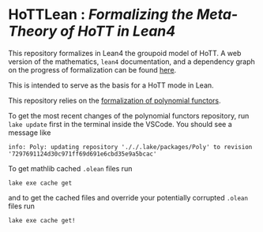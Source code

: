 
# HoTTLean : *Formalizing the Meta-Theory of HoTT in Lean4*

This repository formalizes in Lean4 the groupoid model of HoTT.
A web version of the mathematics, `lean4` documentation, and a dependency graph on the progress of formalization can be found
[here](https://sinhp.github.io/groupoid_model_in_lean4/).

This is intended to serve as the basis for a HoTT mode in Lean.

This repository relies on the [formalization of polynomial functors](https://github.com/sinhp/Poly/tree/master).

To get the most recent changes of the polynomial functors repository, run `lake update` first in the terminal inside the VSCode.
You should see a message like

```
info: Poly: updating repository '././.lake/packages/Poly' to revision '7297691124d30c971ff69d691e6cbd35e9a5bcac'
```

To get mathlib cached `.olean` files run

```
lake exe cache get
```


and to get the cached files and override your potentially corrupted `.olean` files run

```
lake exe cache get!
```
